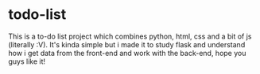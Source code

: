 # todo-list
This is a to-do list project which combines python, html, css and a bit of js (literally :V). It's kinda simple but i made it to study flask and understand how i get data from the front-end and work with the back-end, hope you guys like it!
